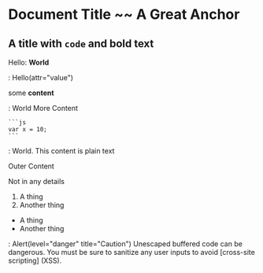 # Document Title ~~ A Great Anchor

## A title with `code` and **bold text**

Hello: **World**

: Hello(attr="value")

  some **content**

  : World
    More Content

    ```js
    var x = 10;
    ```

  : World.
    This content is plain text

  Outer Content

Not in any details

1. A thing
1. Another thing

* A thing
* Another thing

: Alert(level="danger" title="Caution")
  Unescaped buffered code can be dangerous. You must be sure to sanitize any user
  inputs to avoid [cross-site scripting] (XSS).
